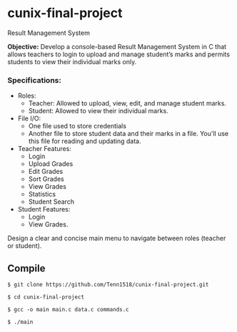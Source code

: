 # cunix-final-project
Result Management System

**Objective:** Develop a console-based Result Management System in C that allows
teachers to login to upload and manage student’s marks and permits students to view
their individual marks only.

### Specifications:
- Roles:
  - Teacher: Allowed to upload, view, edit, and manage student marks.
  - Student: Allowed to view their individual marks.
- File I/O:
  - One file used to store credentials
  - Another file to store student data and their marks in a file.  You'll use
    this file for reading and updating data.
- Teacher Features:
  - Login
  - Upload Grades
  - Edit Grades
  - Sort Grades
  - View Grades
  - Statistics
  - Student Search
- Student Features:
  - Login
  - View Grades.

Design a clear and concise main menu to navigate between roles (teacher or
student).

## Compile

```
$ git clone https://github.com/Tenn1518/cunix-final-project.git

$ cd cunix-final-project

$ gcc -o main main.c data.c commands.c

$ ./main
```

